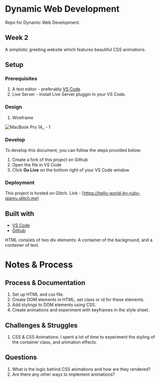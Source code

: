 # Dynamic Web Development

Repo for Dynamic Web Development. 

## Week 2

A simplistic greeting website which features beautiful CSS animations.

## Setup

### Prerequisites

1. A text editor - preferably [VS Code](https://code.visualstudio.com/)
2. Live Server - Install Live Server pluggin in your VS Code.

### Design

1. Wireframe

![MacBook Pro 14_ - 1](https://github.com/RubyQianru/Dynamic-Web/assets/142470034/cd546148-ce7c-433b-916b-8496f0a3f72f)


### Develop

To develop this document, you can follow the steps provided below:
1. Create a fork of this project on Github
2. Open the file in VS Code
3. Click **Go Live** on the bottom right of your VS Code window 

### Deployment

This project is hosted on Glitch. Link - [https://hello-world-by-ruby-qianru.glitch.me]

## Built with

* [VS Code](https://code.visualstudio.com/)
* [Github](https://github.com)

HTML consists  of two div elements: A container of the background, and a container of text.

# Notes & Process

## Process & Documentation

1. Set up HTML and css file.
2. Create DOM elements in HTML, set class or id for these elements.
3. Add stylings to DOM elements using CSS.
4. Create animations and experiment with keyframes in the style sheet.

## Challenges & Struggles

1. CSS & CSS Animations: I spent a lot of time to experiment the styling of the container class, and animation effects.

## Questions

1. What is the logic behind CSS animations and how are they rendered? 
2. Are there any other ways to implement animations?
